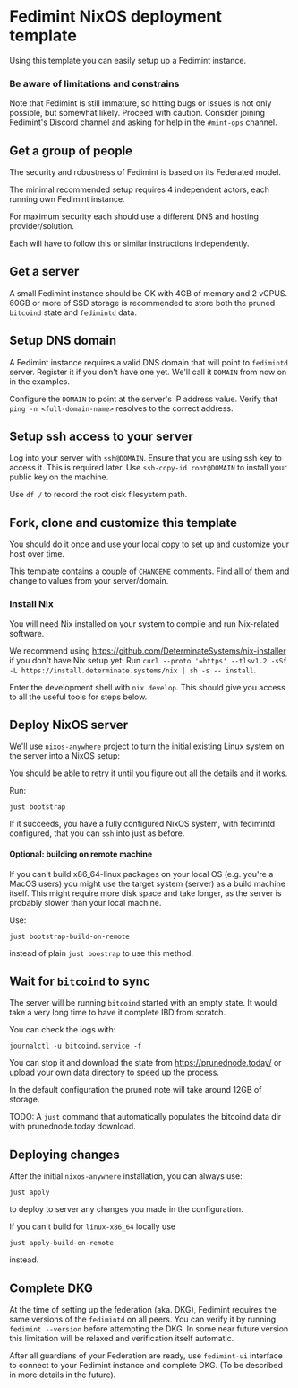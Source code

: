 # Fedimint NixOS deployment template

Using this template you can easily setup up a Fedimint instance.


### Be aware of limitations and constrains

Note that Fedimint is still immature, so hitting bugs or issues is not only possible, but somewhat likely.
Proceed with caution. Consider joining Fedimint's Discord channel and asking for help in the `#mint-ops` channel.


## Get a group of people

The security and robustness of Fedimint is based on its Federated model.

The minimal recommended setup requires 4 independent actors, each running own Fedimint instance.

For maximum security each should use a different DNS and hosting provider/solution.

Each will have to follow this or similar instructions independently.


## Get a server

A small Fedimint instance should be OK with 4GB of memory and 2 vCPUS. 60GB or more of
SSD storage is recommended to store both the pruned `bitcoind` state and `fedimintd` data.


## Setup DNS domain

A Fedimint instance requires a valid DNS domain that will point to `fedimintd` server. Register it if you
don't have one yet. We'll call it `DOMAIN` from now on in the examples.

Configure the `DOMAIN` to point at the server's IP address value. Verify that `ping -n <full-domain-name>` resolves to the correct address.


## Setup ssh access to your server

Log into your server with `ssh@DOMAIN`. Ensure that you are using ssh key to access it. This is required later.
Use `ssh-copy-id root@DOMAIN` to install your public key on the machine.

Use `df /` to record the root disk filesystem path.


## Fork, clone and customize this template

You should do it once and use your local copy to set up and customize your host over time.

This template contains a couple of `CHANGEME` comments. Find all of them and change to values from your server/domain.


### Install Nix

You will need Nix installed on your system to compile and run Nix-related software.

We recommend using https://github.com/DeterminateSystems/nix-installer if you don't
have Nix setup yet: Run `curl --proto '=https' --tlsv1.2 -sSf -L https://install.determinate.systems/nix | sh -s -- install`.

Enter the development shell with `nix develop`. This should give you access to all the useful tools for steps
below.

## Deploy NixOS server

We'll use `nixos-anywhere` project to turn the initial existing Linux system on the server into a NixOS setup:

You should be able to retry it until you figure out all the details and it works.

Run:

```
just bootstrap
```

If it succeeds, you have a fully configured NixOS system, with fedimintd configured,
that you can `ssh` into just as before.


#### Optional: building on remote machine

If you can't build x86_64-linux packages on your local OS (e.g. you're a MacOS users)
you might use the target system (server) as a build machine itself. This might require more
disk space and take longer, as the server is probably slower than your local machine.

Use:

```
just bootstrap-build-on-remote
```

instead of plain `just boostrap` to use this method.


## Wait for `bitcoind` to sync

The server will be running `bitcoind` started with an empty state. It would take a very
long time to have it complete IBD from scratch.

You can check the logs with:

```
journalctl -u bitcoind.service -f
```

You can stop it and download the state from https://prunednode.today/ or upload your own
data directory to speed up the process.

In the default configuration the pruned note will take around 12GB of storage.

TODO: A `just` command that automatically populates the bitcoind data dir with
prunednode.today download.

## Deploying changes

After the initial `nixos-anywhere` installation, you can always use:

```
just apply
```

to deploy to server any changes you made in the configuration.

If you can't build for `linux-x86_64` locally use

```
just apply-build-on-remote
```

instead.


## Complete DKG

At the time of setting up the federation (aka. DKG), Fedimint requires the same versions of the
`fedimintd` on all peers. You can verify it by running `fedimint --version` before attempting
the DKG. In some near future version this limitation will be relaxed and verification itself automatic.

After all guardians of your Federation are ready, use `fedimint-ui` interface to connect to
your Fedimint instance and complete DKG. (To be described in more details in the future).
